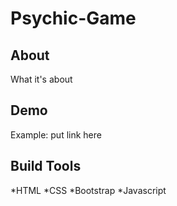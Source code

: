 # Psychic-Game

## About

What it's about

## Demo

Example: put link here

## Build Tools

*HTML
*CSS
*Bootstrap
*Javascript
